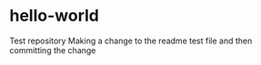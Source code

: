 # hello-world
Test repository
Making a change to the readme test file and then committing the change
